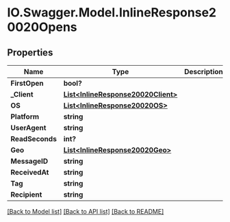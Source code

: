 # IO.Swagger.Model.InlineResponse20020Opens
## Properties

Name | Type | Description | Notes
------------ | ------------- | ------------- | -------------
**FirstOpen** | **bool?** |  | [optional] 
**_Client** | [**List&lt;InlineResponse20020Client&gt;**](InlineResponse20020Client.md) |  | [optional] 
**OS** | [**List&lt;InlineResponse20020OS&gt;**](InlineResponse20020OS.md) |  | [optional] 
**Platform** | **string** |  | [optional] 
**UserAgent** | **string** |  | [optional] 
**ReadSeconds** | **int?** |  | [optional] 
**Geo** | [**List&lt;InlineResponse20020Geo&gt;**](InlineResponse20020Geo.md) |  | [optional] 
**MessageID** | **string** |  | [optional] 
**ReceivedAt** | **string** |  | [optional] 
**Tag** | **string** |  | [optional] 
**Recipient** | **string** |  | [optional] 

[[Back to Model list]](../README.md#documentation-for-models) [[Back to API list]](../README.md#documentation-for-api-endpoints) [[Back to README]](../README.md)

